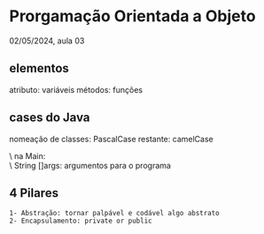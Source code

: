 # Prorgamação Orientada a Objeto
02/05/2024, aula 03

## elementos
atributo: variáveis
métodos: funções

## cases do Java
nomeação de classes: PascalCase
restante: camelCase


\\                  na Main:                 
\\ String []args: argumentos para o programa 


## 4 Pilares
    1- Abstração: tornar palpável e codável algo abstrato
    2- Encapsulamento: private or public 

    



